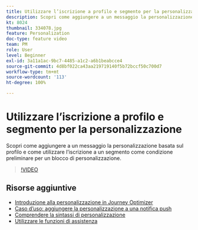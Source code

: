 ```yaml
---
title: Utilizzare l’iscrizione a profilo e segmento per la personalizzazione
description: Scopri come aggiungere a un messaggio la personalizzazione basata sul profilo e come utilizzare l’iscrizione a un segmento come condizione preliminare per un blocco di personalizzazione.
kt: 8024
thumbnail: 334078.jpg
feature: Personalization
doc-type: feature video
team: PM
role: User
level: Beginner
exl-id: 3a11a1ac-9bc7-4485-a1c2-a6b1beabcce4
source-git-commit: 4d8bf022ca43aa219719140f5b72bccf50c700d7
workflow-type: tm+mt
source-wordcount: '113'
ht-degree: 100%

---
```


# Utilizzare l’iscrizione a profilo e segmento per la personalizzazione

Scopri come aggiungere a un messaggio la personalizzazione basata sul profilo e come utilizzare l’iscrizione a un segmento come condizione preliminare per un blocco di personalizzazione.

>[!VIDEO](https://video.tv.adobe.com/v/334078?quality=12)

## Risorse aggiuntive

* [Introduzione alla personalizzazione in Journey Optimizer](https://experienceleague.adobe.com/docs/journey-optimizer/using/personalization/personalize.html?lang=it)
* [Caso d’uso: aggiungere la personalizzazione a una notifica push](https://experienceleague.adobe.com/docs/journey-optimizer/using/personalization/personalization-use-cases/personalization-use-case.html?lang=it)
* [Comprendere la sintassi di personalizzazione](https://experienceleague.adobe.com/docs/journey-optimizer/using/personalization/personalization-syntax.html?lang=it)
* [Utilizzare le funzioni di assistenza](https://experienceleague.adobe.com/docs/journey-optimizer/using/personalization/functions/functions.html?lang=it)
